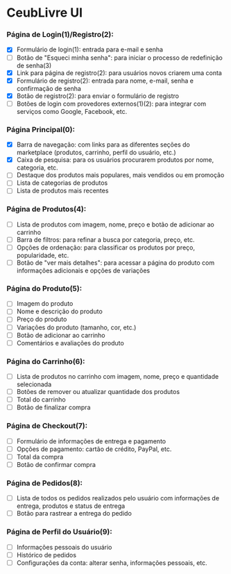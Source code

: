 # CeubLivre UI

### Página de Login(1)/Registro(2):

- [X] Formulário de login(1): entrada para e-mail e senha
- [ ] Botão de "Esqueci minha senha": para iniciar o processo de redefinição de senha(3)
- [X] Link para página de registro(2): para usuários novos criarem uma conta
- [X] Formulário de registro(2): entrada para nome, e-mail, senha e confirmação de senha
- [X] Botão de registro(2): para enviar o formulário de registro
- [ ] Botões de login com provedores externos(1)(2): para integrar com serviços como Google, Facebook, etc.

### Página Principal(0):

- [X] Barra de navegação: com links para as diferentes seções do marketplace (produtos, carrinho, perfil do usuário, etc.)
- [X] Caixa de pesquisa: para os usuários procurarem produtos por nome, categoria, etc.
- [ ] Destaque dos produtos mais populares, mais vendidos ou em promoção
- [ ] Lista de categorias de produtos
- [ ] Lista de produtos mais recentes

### Página de Produtos(4):

- [ ] Lista de produtos com imagem, nome, preço e botão de adicionar ao carrinho
- [ ] Barra de filtros: para refinar a busca por categoria, preço, etc.
- [ ] Opções de ordenação: para classificar os produtos por preço, popularidade, etc.
- [ ] Botão de "ver mais detalhes": para acessar a página do produto com informações adicionais e opções de variações

### Página do Produto(5):

- [ ] Imagem do produto
- [ ] Nome e descrição do produto
- [ ] Preço do produto
- [ ] Variações do produto (tamanho, cor, etc.)
- [ ] Botão de adicionar ao carrinho
- [ ] Comentários e avaliações do produto

### Página do Carrinho(6):

- [ ] Lista de produtos no carrinho com imagem, nome, preço e quantidade selecionada
- [ ] Botões de remover ou atualizar quantidade dos produtos
- [ ] Total do carrinho
- [ ] Botão de finalizar compra

### Página de Checkout(7):

- [ ] Formulário de informações de entrega e pagamento
- [ ] Opções de pagamento: cartão de crédito, PayPal, etc.
- [ ] Total da compra
- [ ] Botão de confirmar compra

### Página de Pedidos(8):

- [ ] Lista de todos os pedidos realizados pelo usuário com informações de entrega, produtos e status de entrega
- [ ] Botão para rastrear a entrega do pedido

### Página de Perfil do Usuário(9):

- [ ] Informações pessoais do usuário
- [ ] Histórico de pedidos
- [ ] Configurações da conta: alterar senha, informações pessoais, etc.
